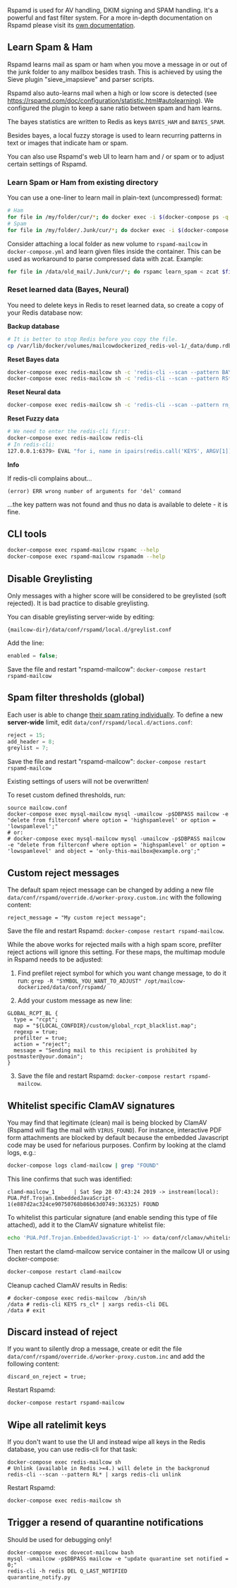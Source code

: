 Rspamd is used for AV handling, DKIM signing and SPAM handling. It's a powerful and fast filter system. For a more in-depth documentation on Rspamd please visit its [own documentation](https://rspamd.com/doc/index.html).

## Learn Spam & Ham

Rspamd learns mail as spam or ham when you move a message in or out of the junk folder to any mailbox besides trash.
This is achieved by using the Sieve plugin "sieve_imapsieve" and parser scripts.

Rspamd also auto-learns mail when a high or low score is detected (see https://rspamd.com/doc/configuration/statistic.html#autolearning). We configured the plugin to keep a sane ratio between spam and ham learns.

The bayes statistics are written to Redis as keys `BAYES_HAM` and `BAYES_SPAM`.

Besides bayes, a local fuzzy storage is used to learn recurring patterns in text or images that indicate ham or spam.

You can also use Rspamd's web UI to learn ham and / or spam or to adjust certain settings of Rspamd.

### Learn Spam or Ham from existing directory

You can use a one-liner to learn mail in plain-text (uncompressed) format:

```bash
# Ham
for file in /my/folder/cur/*; do docker exec -i $(docker-compose ps -q rspamd-mailcow) rspamc learn_ham < $file; done
# Spam
for file in /my/folder/.Junk/cur/*; do docker exec -i $(docker-compose ps -q rspamd-mailcow) rspamc learn_spam < $file; done
```

Consider attaching a local folder as new volume to `rspamd-mailcow` in `docker-compose.yml` and learn given files inside the container. This can be used as workaround to parse compressed data with zcat. Example:

```bash
for file in /data/old_mail/.Junk/cur/*; do rspamc learn_spam < zcat $file; done
```

### Reset learned data (Bayes, Neural)

You need to delete keys in Redis to reset learned data, so create a copy of your Redis database now:

**Backup database**

```bash
# It is better to stop Redis before you copy the file.
cp /var/lib/docker/volumes/mailcowdockerized_redis-vol-1/_data/dump.rdb /root/
```

**Reset Bayes data**

```bash
docker-compose exec redis-mailcow sh -c 'redis-cli --scan --pattern BAYES_* | xargs redis-cli del'
docker-compose exec redis-mailcow sh -c 'redis-cli --scan --pattern RS* | xargs redis-cli del'
```

**Reset Neural data**

```bash
docker-compose exec redis-mailcow sh -c 'redis-cli --scan --pattern rn_* | xargs redis-cli del'
```

**Reset Fuzzy data**

```bash
# We need to enter the redis-cli first:
docker-compose exec redis-mailcow redis-cli
# In redis-cli:
127.0.0.1:6379> EVAL "for i, name in ipairs(redis.call('KEYS', ARGV[1])) do redis.call('DEL', name); end" 0 fuzzy*
```

**Info**

If redis-cli complains about...

```text
(error) ERR wrong number of arguments for 'del' command
```

...the key pattern was not found and thus no data is available to delete - it is fine.


## CLI tools

```bash
docker-compose exec rspamd-mailcow rspamc --help
docker-compose exec rspamd-mailcow rspamadm --help
```

## Disable Greylisting

Only messages with a higher score will be considered to be greylisted (soft rejected). It is bad practice to disable greylisting.

You can disable greylisting server-wide by editing:

`{mailcow-dir}/data/conf/rspamd/local.d/greylist.conf`

Add the line:

```cpp
enabled = false;
```

Save the file and restart "rspamd-mailcow": `docker-compose restart rspamd-mailcow`

## Spam filter thresholds (global)

Each user is able to change [their spam rating individually](https://mailcow.github.io/mailcow-dockerized-docs/u_e-mailcow_ui-spamfilter/). To define a new **server-wide** limit, edit `data/conf/rspamd/local.d/actions.conf`:

```cpp
reject = 15;
add_header = 8;
greylist = 7;
```

Save the file and restart "rspamd-mailcow": `docker-compose restart rspamd-mailcow`

Existing settings of users will not be overwritten!

To reset custom defined thresholds, run:

```
source mailcow.conf
docker-compose exec mysql-mailcow mysql -umailcow -p$DBPASS mailcow -e "delete from filterconf where option = 'highspamlevel' or option = 'lowspamlevel';"
# or:
# docker-compose exec mysql-mailcow mysql -umailcow -p$DBPASS mailcow -e "delete from filterconf where option = 'highspamlevel' or option = 'lowspamlevel' and object = 'only-this-mailbox@example.org';"
```

## Custom reject messages

The default spam reject message can be changed by adding a new file `data/conf/rspamd/override.d/worker-proxy.custom.inc` with the following content:

```
reject_message = "My custom reject message";
```

Save the file and restart Rspamd: `docker-compose restart rspamd-mailcow`.

While the above works for rejected mails with a high spam score, prefilter reject actions will ignore this setting. For these maps, the multimap module in Rspamd needs to be adjusted:

1. Find prefilet reject symbol for which you want change message, to do it run: `grep -R "SYMBOL_YOU_WANT_TO_ADJUST" /opt/mailcow-dockerized/data/conf/rspamd/`

2. Add your custom message as new line:

```
GLOBAL_RCPT_BL {
  type = "rcpt";
  map = "${LOCAL_CONFDIR}/custom/global_rcpt_blacklist.map";
  regexp = true;
  prefilter = true;
  action = "reject";
  message = "Sending mail to this recipient is prohibited by postmaster@your.domain";
}
```

3. Save the file and restart Rspamd: `docker-compose restart rspamd-mailcow`.

## Whitelist specific ClamAV signatures

You may find that legitimate (clean) mail is being blocked by ClamAV (Rspamd will flag the mail with `VIRUS_FOUND`). For instance, interactive PDF form attachments are blocked by default because the embedded Javascript code may be used for nefarious purposes. Confirm by looking at the clamd logs, e.g.:

```bash
docker-compose logs clamd-mailcow | grep "FOUND"
```

This line confirms that such was identified:

```text
clamd-mailcow_1      | Sat Sep 28 07:43:24 2019 -> instream(local): PUA.Pdf.Trojan.EmbeddedJavaScript-1(e887d2ac324ce90750768b86b63d0749:363325) FOUND
```

To whitelist this particular signature (and enable sending this type of file attached), add it to the ClamAV signature whitelist file:

```bash
echo 'PUA.Pdf.Trojan.EmbeddedJavaScript-1' >> data/conf/clamav/whitelist.ign2
```

Then restart the clamd-mailcow service container in the mailcow UI or using docker-compose:

```bash
docker-compose restart clamd-mailcow
```

Cleanup cached ClamAV results in Redis:

```
# docker-compose exec redis-mailcow  /bin/sh
/data # redis-cli KEYS rs_cl* | xargs redis-cli DEL
/data # exit
```

## Discard instead of reject

If you want to silently drop a message, create or edit the file `data/conf/rspamd/override.d/worker-proxy.custom.inc` and add the following content:

```
discard_on_reject = true;
```

Restart Rspamd:

```bash
docker-compose restart rspamd-mailcow
```

## Wipe all ratelimit keys

If you don't want to use the UI and instead wipe all keys in the Redis database, you can use redis-cli for that task:

```
docker-compose exec redis-mailcow sh
# Unlink (available in Redis >=4.) will delete in the backgronud
redis-cli --scan --pattern RL* | xargs redis-cli unlink
```

Restart Rspamd:

```bash
docker-compose exec redis-mailcow sh
```

## Trigger a resend of quarantine notifications

Should be used for debugging only!

```
docker-compose exec dovecot-mailcow bash
mysql -umailcow -p$DBPASS mailcow -e "update quarantine set notified = 0;"
redis-cli -h redis DEL Q_LAST_NOTIFIED
quarantine_notify.py
```

